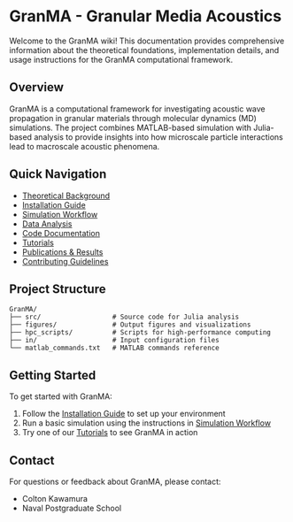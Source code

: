 # GranMA - Granular Media Acoustics

Welcome to the GranMA wiki! This documentation provides comprehensive information about the theoretical foundations, implementation details, and usage instructions for the GranMA computational framework.

## Overview

GranMA is a computational framework for investigating acoustic wave propagation in granular materials through molecular dynamics (MD) simulations. The project combines MATLAB-based simulation with Julia-based analysis to provide insights into how microscale particle interactions lead to macroscale acoustic phenomena.

## Quick Navigation

- [Theoretical Background](./Theoretical-Background.md)
- [Installation Guide](./Installation-Guide.md)
- [Simulation Workflow](./Simulation-Workflow.md)
- [Data Analysis](./Data-Analysis.md)
- [Code Documentation](./Code-Documentation.md)
- [Tutorials](./Tutorials.md)
- [Publications & Results](./Publications-and-Results.md)
- [Contributing Guidelines](./Contributing-Guidelines.md)

## Project Structure

```
GranMA/
├── src/                  # Source code for Julia analysis
├── figures/              # Output figures and visualizations
├── hpc_scripts/          # Scripts for high-performance computing
├── in/                   # Input configuration files
└── matlab_commands.txt   # MATLAB commands reference
```

## Getting Started

To get started with GranMA:

1. Follow the [Installation Guide](./Installation-Guide.md) to set up your environment
2. Run a basic simulation using the instructions in [Simulation Workflow](./Simulation-Workflow.md)
3. Try one of our [Tutorials](./Tutorials.md) to see GranMA in action

## Contact

For questions or feedback about GranMA, please contact:

- Colton Kawamura
- Naval Postgraduate School